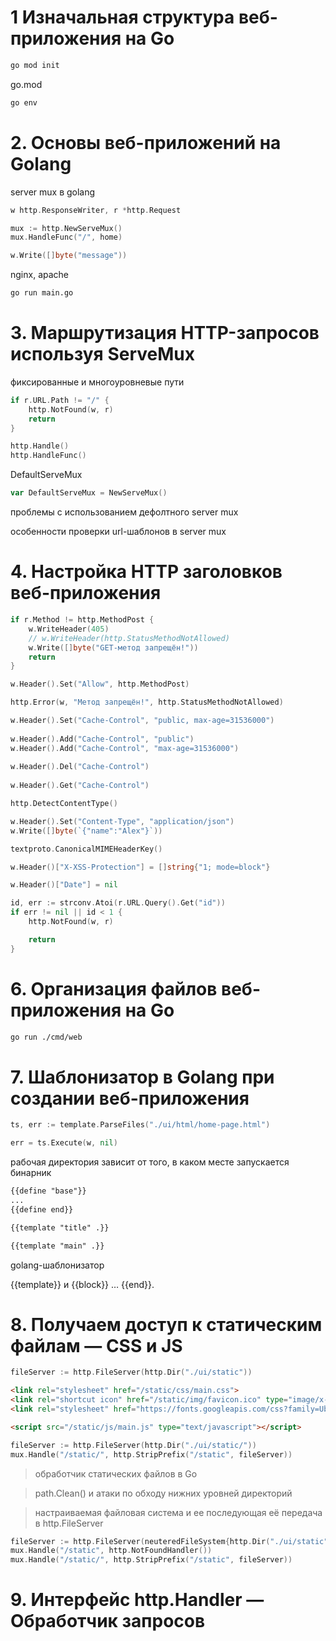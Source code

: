 # 1 Изначальная структура веб-приложения на Go

```bash
go mod init
```

go.mod

```bash
go env
```

# 2. Основы веб-приложений на Golang

server mux в golang

```go
w http.ResponseWriter, r *http.Request
```

```go
mux := http.NewServeMux()
mux.HandleFunc("/", home)
```

```go
w.Write([]byte("message"))
```

nginx, apache

```bash
go run main.go
```

# 3. Маршрутизация HTTP-запросов используя ServeMux

фиксированные и многоуровневые пути

```go
if r.URL.Path != "/" {
    http.NotFound(w, r)
    return
}
```

```go
http.Handle()
http.HandleFunc()
```

DefaultServeMux

```go
var DefaultServeMux = NewServeMux()
```

проблемы с использованием дефолтного server mux

особенности проверки url-шаблонов в server mux

# 4. Настройка HTTP заголовков веб-приложения

```go
if r.Method != http.MethodPost {
    w.WriteHeader(405)
    // w.WriteHeader(http.StatusMethodNotAllowed)
    w.Write([]byte("GET-метод запрещён!"))
    return
}
```

```go
w.Header().Set("Allow", http.MethodPost)
```

```go
http.Error(w, "Метод запрещён!", http.StatusMethodNotAllowed)
```

```go
w.Header().Set("Cache-Control", "public, max-age=31536000")
 
w.Header().Add("Cache-Control", "public")
w.Header().Add("Cache-Control", "max-age=31536000")
 
w.Header().Del("Cache-Control")
 
w.Header().Get("Cache-Control")
```

```go
http.DetectContentType()
```

```go
w.Header().Set("Content-Type", "application/json")
w.Write([]byte(`{"name":"Alex"}`))
```

```go
textproto.CanonicalMIMEHeaderKey()
```

```go
w.Header()["X-XSS-Protection"] = []string{"1; mode=block"}
```

```go
w.Header()["Date"] = nil
```

```go
id, err := strconv.Atoi(r.URL.Query().Get("id"))
if err != nil || id < 1 {
    http.NotFound(w, r)

    return
}
```


# 6. Организация файлов веб-приложения на Go


```bash
go run ./cmd/web
```

# 7. Шаблонизатор в Golang при создании веб-приложения

```go
ts, err := template.ParseFiles("./ui/html/home-page.html")
```

```go
err = ts.Execute(w, nil)
```

рабочая директория зависит от того, в каком месте запускается бинарник

```html
{{define "base"}}
...
{{define end}}
```

```html
{{template "title" .}}

{{template "main" .}}
```

golang-шаблонизатор

{{template}} и {{block}} … {{end}}.

# 8. Получаем доступ к статическим файлам — CSS и JS

```go
fileServer := http.FileServer(http.Dir("./ui/static"))
```

```html
<link rel="stylesheet" href="/static/css/main.css">
<link rel="shortcut icon" href="/static/img/favicon.ico" type="image/x-icon">
<link rel="stylesheet" href="https://fonts.googleapis.com/css?family=Ubuntu+Mono:400,700">
```

```html
<script src="/static/js/main.js" type="text/javascript"></script>
```

```go
fileServer := http.FileServer(http.Dir("./ui/static/"))
mux.Handle("/static/", http.StripPrefix("/static", fileServer))
```

> обработчик статических файлов в Go 

> path.Clean() и атаки по обходу нижних уровней директорий

> настраиваемая файловая система и ее последующая её передача в http.FileServer

```go
fileServer := http.FileServer(neuteredFileSystem{http.Dir("./ui/static")})
mux.Handle("/static", http.NotFoundHandler())
mux.Handle("/static/", http.StripPrefix("/static", fileServer))
```

# 9. Интерфейс http.Handler — Обработчик запросов



